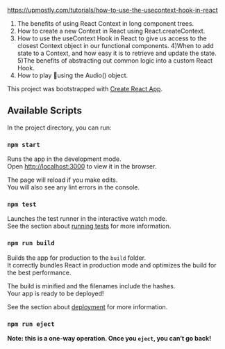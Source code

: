 
https://upmostly.com/tutorials/how-to-use-the-usecontext-hook-in-react
1) The benefits of using React Context in long component trees.
2) How to create a new Context in React using React.createContext.
3) How to use the useContext Hook in React to give us access to the closest Context object in our functional components.
4)When to add state to a Context, and how easy it is to retrieve and update the state.
5)The benefits of abstracting out common logic into a custom React Hook.
6) How to play 🎵using the Audio() object.

This project was bootstrapped with [Create React App](https://github.com/facebook/create-react-app).

## Available Scripts

In the project directory, you can run:

### `npm start`

Runs the app in the development mode.<br>
Open [http://localhost:3000](http://localhost:3000) to view it in the browser.

The page will reload if you make edits.<br>
You will also see any lint errors in the console.

### `npm test`

Launches the test runner in the interactive watch mode.<br>
See the section about [running tests](https://facebook.github.io/create-react-app/docs/running-tests) for more information.

### `npm run build`

Builds the app for production to the `build` folder.<br>
It correctly bundles React in production mode and optimizes the build for the best performance.

The build is minified and the filenames include the hashes.<br>
Your app is ready to be deployed!

See the section about [deployment](https://facebook.github.io/create-react-app/docs/deployment) for more information.

### `npm run eject`

**Note: this is a one-way operation. Once you `eject`, you can’t go back!**

